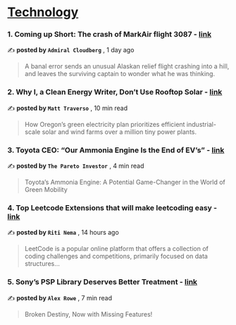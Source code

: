 
<h1><a href=https://medium.com/tag/technology/recommended target="_blank" rel="noopener noreferrer">Technology</a></h1>
<h3>1. Coming up Short: The crash of MarkAir flight 3087 - <a href=https://medium.com/@admiralcloudberg/coming-up-short-the-crash-of-markair-flight-3087-950f44905f08?source=tag_recommended_feed---------0-84----------technology----------6b36d41c_8b36_4e79_9963_7d74509d73d5------- target="_blank" rel="noopener noreferrer">link</a></h3>

✍️ **posted by `Admiral Cloudberg`** <date> , 1 day ago</date>

<blockquote>A banal error sends an unusual Alaskan relief flight crashing into a hill, and leaves the surviving captain to wonder what he was thinking.</blockquote>

<h3>2. Why I, a Clean Energy Writer, Don’t Use Rooftop Solar - <a href=https://medium.com/the-new-climate/why-i-a-clean-energy-writer-dont-use-rooftop-solar-13f2eae1a199?source=tag_recommended_feed---------1-107----------technology----------6b36d41c_8b36_4e79_9963_7d74509d73d5------- target="_blank" rel="noopener noreferrer">link</a></h3>

✍️ **posted by `Matt Traverso`** <date> , 10 min read</date>

<blockquote>How Oregon’s green electricity plan prioritizes efficient industrial-scale solar and wind farms over a million tiny power plants.</blockquote>

<h3>3. Toyota CEO: “Our Ammonia Engine Is the End of EV’s” - <a href=https://medium.com/@pareto_investor/toyota-ceo-our-ammonia-engine-is-the-end-of-evs-daf889608091?source=tag_recommended_feed---------2-85----------technology----------6b36d41c_8b36_4e79_9963_7d74509d73d5------- target="_blank" rel="noopener noreferrer">link</a></h3>

✍️ **posted by `The Pareto Investor`** <date> , 4 min read</date>

<blockquote>Toyota’s Ammonia Engine: A Potential Game-Changer in the World of Green Mobility</blockquote>

<h3>4. Top Leetcode Extensions that will make leetcoding easy - <a href=https://medium.com/@ritinema23/top-leetcode-extensions-that-will-make-leetcoding-easy-c7e0b5f0b700?source=tag_recommended_feed---------3-84----------technology----------6b36d41c_8b36_4e79_9963_7d74509d73d5------- target="_blank" rel="noopener noreferrer">link</a></h3>

✍️ **posted by `Riti Nema`** <date> , 14 hours ago</date>

<blockquote>LeetCode is a popular online platform that offers a collection of coding challenges and competitions, primarily focused on data structures…</blockquote>

<h3>5. Sony’s PSP Library Deserves Better Treatment - <a href=https://medium.com/@xander51/sonys-psp-library-deserves-better-treatment-9c3e0eca8a7b?source=tag_recommended_feed---------4-107----------technology----------6b36d41c_8b36_4e79_9963_7d74509d73d5------- target="_blank" rel="noopener noreferrer">link</a></h3>

✍️ **posted by `Alex Rowe`** <date> , 7 min read</date>

<blockquote>Broken Destiny, Now with Missing Features!</blockquote>


